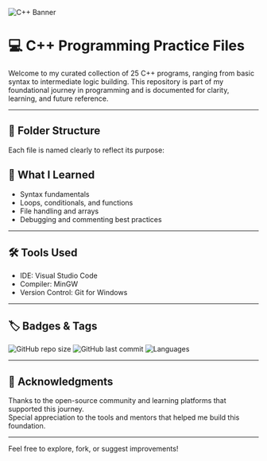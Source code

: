 ![C++ Banner](https://bing.com/th/id/BCO.f2562d2f-76d4-494e-ba1e-2574211a17ee.png)

# 💻 C++ Programming Practice Files

Welcome to my curated collection of 25 C++ programs, ranging from basic syntax to intermediate logic building. This repository is part of my foundational journey in programming and is documented for clarity, learning, and future reference.

---

## 📂 Folder Structure

Each file is named clearly to reflect its purpose:



## 🧠 What I Learned

- Syntax fundamentals  
- Loops, conditionals, and functions  
- File handling and arrays  
- Debugging and commenting best practices  

---

## 🛠️ Tools Used

- IDE: Visual Studio Code  
- Compiler: MinGW  
- Version Control: Git for Windows  



---

## 🏷️ Badges & Tags

![GitHub repo size](https://img.shields.io/github/repo-size/Dhairya-Nagpal-006/My-Cpp-Journey)
![GitHub last commit](https://img.shields.io/github/last-commit/Dhairya-Nagpal-006/My-Cpp-Journey)
![Languages](https://img.shields.io/github/languages/count/Dhairya-Nagpal-006/My-Cpp-Journey)

---

## 🙌 Acknowledgments

Thanks to the open-source community and learning platforms that supported this journey.  
Special appreciation to the tools and mentors that helped me build this foundation.

---

Feel free to explore, fork, or suggest improvements!

